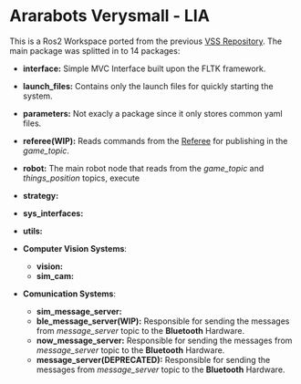 # Ararabots Verysmall - LIA
This is a Ros2 Workspace ported from the previous [VSS Repository](https://github.com/Ararabots-UFMS/vsss). 
The main package was splitted in to 14 packages:
- **interface:** Simple MVC Interface built upon the FLTK framework.
- **launch_files:** Contains only the launch files for quickly starting the system.
- **parameters:** Not exacly a package since it only stores common yaml files.
- **referee(WIP):** Reads commands from the [Referee](https://github.com/VSSSLeague/VSSReferee) for publishing in the *game_topic*. 
- **robot:** The main robot node that reads from the *game_topic* and *things_position* topics, execute

- **strategy:**
- **sys_interfaces:**
- **utils:**
- **Computer Vision Systems**:
    - **vision:**
    - **sim_cam:**
- **Comunication Systems**:
    - **sim_message_server:** 
    - **ble_message_server(WIP):** Responsible for sending the messages from *message_server* topic to the **Bluetooth** Hardware.
    - **now_message_server:** Responsible for sending the messages from *message_server* topic to the **Bluetooth** Hardware.
    - **message_server(DEPRECATED):** Responsible for sending the messages from *message_server* topic to the **Bluetooth** Hardware.